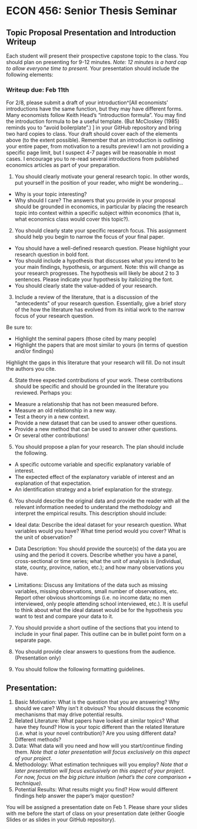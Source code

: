 # ECON 456: Senior Thesis Seminar

## Topic Proposal Presentation and Introduction Writeup

Each student will present their prospective capstone topic to the class. You should plan on presenting for 9-12 minutes. _Note: 12 minutes is a hard cap to allow everyone time to present._ Your presentation should include the following elements:

### Writeup due: Feb 11th

For 2/8, please submit a draft of your introduction^[All economists’ introductions have the same function, but they may have different forms. Many economists follow Keith Head’s “introduction formula”. You may find the introduction formula to be a useful template. (But McCloskey (1985) reminds you to “avoid boilerplate”.)
] in your GitHub repository and bring two hard copies to class. Your draft should cover each of the elements above (to the extent possible). Remember that an introduction is outlining your entire paper, from motivation to a results preview! I am not providing a specific page limit, but I suspect 4-7 pages will be reasonable in most cases. I encourage you to re-read several introductions from published economics articles as part of your preparation.

1. You should clearly motivate your general research topic. In other words, put yourself in the position of your reader, who might be wondering...
- Why is your topic interesting?
- Why should I care?
The answers that you provide in your proposal should be grounded in economics, in particular by placing the research topic into context within a specific subject within economics (that is, what economics class would cover this topic?).

2. You should clearly state your specific research focus. This assignment should help you begin to narrow the focus of your final paper. 
- You should have a well-defined research question. Please highlight your research
question in bold font.
- You should include a hypothesis that discusses what you intend to be your main findings, hypothesis, or argument. Note: this will change as your research progresses. The hypothesis will likely be about 2 to 3 sentences. Please indicate your hypothesis by italicizing the font.
- You should clearly state the value-added of your research.

3. Include a review of the literature, that is a discussion of the "antecedents" of your research question. Essentially, give a brief story of the how the literature has evolved from its initial work to the narrow focus of your research question.

Be sure to:

- Highlight the seminal papers (those cited by many people)
- Highlight the papers that are most similar to yours (in terms of question and/or findings)

Highlight the gaps in this literature that your research will fill. Do not insult the authors you cite. 

4. State three expected contributions of your work. These contributions should be specific and should be grounded in the literature you reviewed. Perhaps you:

- Measure a relationship that has not been measured before.
- Measure an old relationship in a new way.
- Test a theory in a new context.
- Provide a new dataset that can be used to answer other questions.
- Provide a new method that can be used to answer other questions.
- Or several other contributions! 

5. You should propose a plan for your research. The plan should include the following.
- A specific outcome variable and specific explanatory variable of interest.
- The expected effect of the explanatory variable of interest and an explanation of that expectation.
- An identification strategy and a brief explanation for the strategy.

6. You should describe the original data and provide the reader with all the relevant
information needed to understand the methodology and interpret the empirical results.
This description should include:

- Ideal data: Describe the ideal dataset for your research question. What variables would you have? What time period would you cover? What is the unit of observation?

- Data Description: You should provide the source(s) of the data you are using and the period it covers. Describe whether you have a panel, cross-sectional or time series; what the unit of analysis is (individual, state, county, province, nation, etc.); and how many observations you have.

- Limitations: Discuss any limitations of the data such as missing variables, missing observations, small number of observations, etc. Report other obvious shortcomings (i.e. no income data; no men interviewed, only people attending school interviewed, etc.). It is useful to think about what the ideal dataset would be for the hypothesis you want to test and compare your data to it.

7. You should provide a short outline of the sections that you intend to include in your final paper. This outline can be in bullet point form on a separate page.

8. You should provide clear answers to questions from the audience. (Presentation only)

9. You should follow the following formatting guidelines.

## Presentation: 

1. Basic Motivation: What is the question that you are answering? Why should we care? Why isn’t it obvious? You should discuss the economic mechanisms that may drive potential results.
2. Related Literature: What papers have looked at similar topics? What have they found? How is your topic different than the related literature (i.e. what is your novel contribution)? Are you using different data? Different methods?
3. Data: What data will you need and how will you start/continue finding them. _Note that a later presentation will focus exclusively on this aspect of your project._
4. Methodology: What estimation techniques will you employ? _Note that a later presentation will focus exclusively on this aspect of your project. For now, focus on the big picture intuition (what’s the core comparison + technique)._
5. Potential Results: What results might you find? How would different findings help answer the paper’s major question?

You will be assigned a presentation date on Feb 1. Please share your slides with me before the start of class on your presentation date (either Google Slides or as slides in your GitHub repository).
